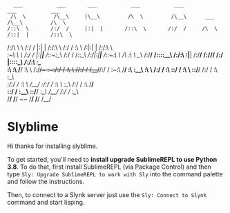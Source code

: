       ___           ___       ___           ___           ___                   ___           ___     
     /\  \         /\__\     |\__\         /\  \         /\__\      ___        /\__\         /\  \    
    /::\  \       /:/  /     |:|  |       /::\  \       /:/  /     /\  \      /::|  |       /::\  \   
   /:/\ \  \     /:/  /      |:|  |      /:/\:\  \     /:/  /      \:\  \    /:|:|  |      /:/\:\  \  
  _\:\~\ \  \   /:/  /       |:|__|__   /::\~\:\__\   /:/  /       /::\__\  /:/|:|__|__   /::\~\:\  \ 
 /\ \:\ \ \__\ /:/__/        /::::\__\ /:/\:\ \:|__| /:/__/     __/:/\/__/ /:/ |::::\__\ /:/\:\ \:\__\
 \:\ \:\ \/__/ \:\  \       /:/~~/~    \:\~\:\/:/  / \:\  \    /\/:/  /    \/__/~~/:/  / \:\~\:\ \/__/
  \:\ \:\__\    \:\  \     /:/  /       \:\ \::/  /   \:\  \   \::/__/           /:/  /   \:\ \:\__\  
   \:\/:/  /     \:\  \    \/__/         \:\/:/  /     \:\  \   \:\__\          /:/  /     \:\ \/__/  
    \::/  /       \:\__\                  \::/__/       \:\__\   \/__/         /:/  /       \:\__\    
     \/__/         \/__/                   ~~            \/__/                 \/__/         \/__/    

# Slyblime

Hi thanks for installing slyblime.

To get started, you'll need to **install upgrade SublimeREPL to use Python 3.8**.
To do that, first install SublimeREPL (via Package Control) and then type `Sly: Upgrade SublimeREPL to work with Sly` into the command palette and follow the instructions.

Then, to connect to a Slynk server just use the `Sly: Connect to Slynk` command and start lisping.